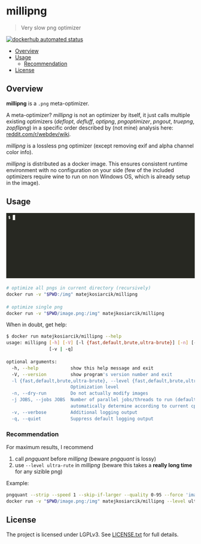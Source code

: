 # millipng

> Very slow png optimizer

[![dockerhub automated status](https://img.shields.io/docker/cloud/automated/matejkosiarcik/millipng)](https://hub.docker.com/r/matejkosiarcik/millipng/builds)

<!-- toc -->

- [Overview](#overview)
- [Usage](#usage)
  - [Recommendation](#recommendation)
- [License](#license)

<!-- tocstop -->

## Overview

**millipng** is a `.png` meta-optimizer.

A meta-optimizer?
_millipng_ is not an optimizer by itself, it just calls multiple existing
optimizers (_deflopt_, _defluff_, _optipng_, _pngoptimizer_, _pngout_,
_truepng_, _zopflipng_) in a specific order described by (not mine) analysis
here:
[reddit.com/r/webdev/wiki](https://www.reddit.com/r/webdev/wiki/optimization#wiki_png_compression_instructions).

_millipng_ is a lossless png optimizer (except removing exif and alpha channel
color info).

_millipng_ is distributed as a docker image.
This ensures consistent runtime environment with no configuration on your side
(few of the included optimizers require wine to run on non Windows OS, which is
already setup in the image).

## Usage

![millipng demo](./doc/demo.gif)

```sh
# optimize all pngs in current directory (recursively)
docker run -v "$PWD:/img" matejkosiarcik/millipng

# optimize single png
docker run -v "$PWD/image.png:/img" matejkosiarcik/millipng
```

When in doubt, get help:

```sh
$ docker run matejkosiarcik/millipng --help
usage: millipng [-h] [-V] [-l {fast,default,brute,ultra-brute}] [-n] [-j JOBS]
                [-v | -q]

optional arguments:
  -h, --help            show this help message and exit
  -V, --version         show program's version number and exit
  -l {fast,default,brute,ultra-brute}, --level {fast,default,brute,ultra-brute}
                        Optimization level
  -n, --dry-run         Do not actually modify images
  -j JOBS, --jobs JOBS  Number of parallel jobs/threads to run (default is 0 -
                        automatically determine according to current cpu)
  -v, --verbose         Additional logging output
  -q, --quiet           Suppress default logging output
```

### Recommendation

For maximum results, I recommend

1. call _pngquant_ before _millipng_ (beware _pngquant_ is lossy)
2. use `--level ultra-rute` in _millipng_ (beware this takes a **really long time** for any sizible png)

Example:

```sh
pngquant --strip --speed 1 --skip-if-larger --quality 0-95 --force 'image.png' --output 'image.png'
docker run -v "$PWD/image.png:/img" matejkosiarcik/millipng --level ultra-brute
```

## License

The project is licensed under LGPLv3.
See [LICENSE.txt](./LICENSE.txt) for full details.
